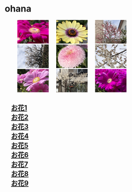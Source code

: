 # ohana
<html lang="ja">
 <head>
  <meta charset="utf-8" />
	 

<style type="text/css">
  
main {
background-color: rgba(255, 255, 255, 0.3);
}
  
a.p:hover {
    position: relative;
    text-decoration: none;
}
a.p span {
    display: none;
    position: relative;
    top: -0.5em;
    left: 1em;
}
a.p:hover span {
    border: none;
    display: block;
    width: 800px;
}   
    
 <!--
    p {
margin-left: 20px;
 }
    -->

.example {/*親div*/
  position: relative;/*相対配置*/
  }

.example p {
  position: absolute;/*絶対配置*/
  color: blue;/*文字は青に*/
  bottom: 0;
  right: 0;
  font-size: 1.0em;
  }
  
  
</style>
</head>
<body>

<SPAN style="margin-left:20px "><a href="0FABF9AA-3E32-4BD2-9B93-69F62AEE46BC.jpeg" target="_blank" class="p"><img src="0FABF9AA-3E32-4BD2-9B93-69F62AEE46BC.jpeg" alt="お花" width="100"><span><img src="0FABF9AA-3E32-4BD2-9B93-69F62AEE46BC.jpeg" alt="お花" width="600"></span></a></SPAN>
<SPAN style="margin-left:20px "><a href="1B6A1608-7C70-4FEE-84FE-151E6833AECA.jpeg" target="_blank" class="p"><img src="1B6A1608-7C70-4FEE-84FE-151E6833AECA.jpeg" alt="お花" width="100"><span><img src="1B6A1608-7C70-4FEE-84FE-151E6833AECA.jpeg" alt="お花" width="600"></span></a></SPAN>
<SPAN style="margin-left:20px "><a href="29ECE2EC-FE45-42D1-9783-B6EDDFF21242.jpeg" target="_blank" class="p"><img src="29ECE2EC-FE45-42D1-9783-B6EDDFF21242.jpeg" alt="お花" width="100"><span><img src="29ECE2EC-FE45-42D1-9783-B6EDDFF21242.jpeg" alt="お花" width="600"></span></a></SPAN>
<SPAN style="margin-left:20px "><a href="52248E08-6F7C-46C8-8D81-A670B7204163.jpeg" target="_blank" class="p"><img src="52248E08-6F7C-46C8-8D81-A670B7204163.jpeg" alt="お花" width="100"><span><img src="52248E08-6F7C-46C8-8D81-A670B7204163.jpeg" alt="お花" width="600"></span></a></SPAN>
<SPAN style="margin-left:20px "><a href="74BDDFCF-BD9A-4626-A211-0CED842FFB0C.jpeg" target="_blank" class="p"><img src="74BDDFCF-BD9A-4626-A211-0CED842FFB0C.jpeg" alt="お花" width="100"><span><img src="74BDDFCF-BD9A-4626-A211-0CED842FFB0C.jpeg" alt="お花" width="600"></span></a></SPAN>
<SPAN style="margin-left:20px "><a href="7BD5D4F3-407C-4ABB-AC88-37447A69814C.jpeg" target="_blank" class="p"><img src="7BD5D4F3-407C-4ABB-AC88-37447A69814C.jpeg" alt="お花" width="100"><span><img src="7BD5D4F3-407C-4ABB-AC88-37447A69814C.jpeg" alt="お花" width="600"></span></a></SPAN>
<SPAN style="margin-left:20px "><a href="7FF04EF2-E6F8-44E4-ADC0-361AA7A3B5F1.jpeg" target="_blank" class="p"><img src="7FF04EF2-E6F8-44E4-ADC0-361AA7A3B5F1.jpeg" alt="お花" width="100"><span><img src="7FF04EF2-E6F8-44E4-ADC0-361AA7A3B5F1.jpeg" alt="お花" width="600"></span></a></SPAN>
<SPAN style="margin-left:20px "><a href="A53A0DEE-6DE2-443C-848A-4021D9133879.jpeg" class="p"><img src="A53A0DEE-6DE2-443C-848A-4021D9133879.jpeg" alt="お花" width="100"><span><img src="A53A0DEE-6DE2-443C-848A-4021D9133879.jpeg" alt="お花" width="600"></span></a></SPAN>
<SPAN style="margin-left:20px "><a href="C381FD03-2E36-407E-AFA6-FAD9176FAB0C.jpeg" target="_blank" class="p"><img src="C381FD03-2E36-407E-AFA6-FAD9176FAB0C.jpeg" alt="お花" width="100"><span><img src="C381FD03-2E36-407E-AFA6-FAD9176FAB0C.jpeg" alt="お花" width="600"></span></a></SPAN>



<h2>
<SPAN style="margin-left:20px "><a href="0FABF9AA-3E32-4BD2-9B93-69F62AEE46BC.jpeg" target="_blank" class="p">お花1<span><img src="0FABF9AA-3E32-4BD2-9B93-69F62AEE46BC.jpeg" alt="お花" width="800"></span></a><br/> </SPAN>
<SPAN style="margin-left:20px "><a href="1B6A1608-7C70-4FEE-84FE-151E6833AECA.jpeg" target="_blank" class="p">お花2<span><img src="1B6A1608-7C70-4FEE-84FE-151E6833AECA.jpeg" alt="お花" width="800"></span></a><br/> </SPAN>
<SPAN style="margin-left:20px "><a href="29ECE2EC-FE45-42D1-9783-B6EDDFF21242.jpeg" target="_blank" class="p">お花3<span><img src="29ECE2EC-FE45-42D1-9783-B6EDDFF21242.jpeg" alt="お花" width="800"></span></a><br/> </SPAN>
<SPAN style="margin-left:20px "><a href="52248E08-6F7C-46C8-8D81-A670B7204163.jpeg" target="_blank" class="p">お花4<span><img src="52248E08-6F7C-46C8-8D81-A670B7204163.jpeg" alt="お花" width="800"></span></a><br/> </SPAN>
<SPAN style="margin-left:20px "><a href="74BDDFCF-BD9A-4626-A211-0CED842FFB0C.jpeg" target="_blank" class="p">お花5<span><img src="74BDDFCF-BD9A-4626-A211-0CED842FFB0C.jpeg" alt="お花" width="800"></span></a><br/> </SPAN>
<SPAN style="margin-left:20px "><a href="7BD5D4F3-407C-4ABB-AC88-37447A69814C.jpeg" target="_blank" class="p">お花6<span><img src="7BD5D4F3-407C-4ABB-AC88-37447A69814C.jpeg" alt="お花" width="800"></span></a><br/> </SPAN>
<SPAN style="margin-left:20px "><a href="7FF04EF2-E6F8-44E4-ADC0-361AA7A3B5F1.jpeg" target="_blank" class="p">お花7<span><img src="7FF04EF2-E6F8-44E4-ADC0-361AA7A3B5F1.jpeg" alt="お花" width="800"></span></a><br/> </SPAN>
<SPAN style="margin-left:20px "><a href="A53A0DEE-6DE2-443C-848A-4021D9133879.jpeg" class="p">お花8<span><img src="A53A0DEE-6DE2-443C-848A-4021D9133879.jpeg" alt="お花" width="800"></span></a><br/> </SPAN>
<SPAN style="margin-left:20px "><a href="C381FD03-2E36-407E-AFA6-FAD9176FAB0C.jpeg" target="_blank" class="p">お花9<span><img src="C381FD03-2E36-407E-AFA6-FAD9176FAB0C.jpeg" alt="お花" width="800"></span></a><br/> </SPAN>
</h2>

<script src="https://code.jquery.com/jquery-1.12.4.min.js" type="text/javascript"></script>
<script src="https://cdnjs.cloudflare.com/ajax/libs/lightbox2/2.7.1/js/lightbox.min.js" type="text/javascript"></script>


<br><br><br><br><br><br><br><br><br><br><br><br><br><br>

<script type='text/javascript' src='https://torokoid.github.io/shiba/jquery.js?ver=1.12.4'></script>
<script src="https://torokoid.github.io/shiba/jquery.goup.min.js"></script>
<script src="https://torokoid.github.io/shiba/my.js"></script> 

</body>

